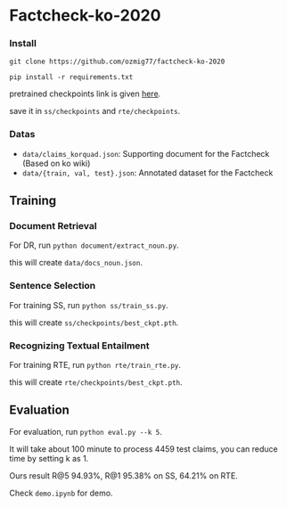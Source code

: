 # Factcheck-ko-2020

### Install
`git clone https://github.com/ozmig77/factcheck-ko-2020`

`pip install -r requirements.txt`

pretrained checkpoints link is given [here](https://drive.google.com/file/d/1JcMYXS0wSxAE3Rm-TMulu6a4nrhllSvT/view?usp=sharing).

save it in `ss/checkpoints` and `rte/checkpoints`.

### Datas
- `data/claims_korquad.json`: Supporting document for the Factcheck (Based on ko wiki) 
- `data/{train, val, test}.json`: Annotated dataset for the Factcheck

## Training

### Document Retrieval
For DR, run `python document/extract_noun.py`.

this will create `data/docs_noun.json`.

### Sentence Selection
For training SS, run `python ss/train_ss.py`.

this will create `ss/checkpoints/best_ckpt.pth`.

### Recognizing Textual Entailment
For training RTE, run `python rte/train_rte.py`.

this will create `rte/checkpoints/best_ckpt.pth`.

## Evaluation
For evaluation, run `python eval.py --k 5`.

It will take about 100 minute to process 4459 test claims, you can reduce time by setting k as 1.

Ours result R@5 94.93%, R@1 95.38% on SS, 64.21% on RTE.

Check `demo.ipynb` for demo.
